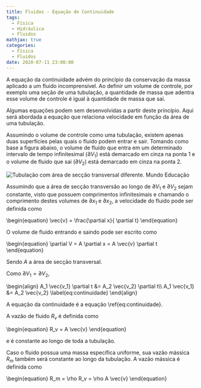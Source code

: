 ```yaml
---
title: Fluidos - Equação de Continuidade
tags:
  - Física
  - Hidráulica
  - Fluidos
mathjax: true
categories:
  - Física
  - Fluidos
date: 2020-07-11 23:00:00
---
```

 
A equação da continuidade advém do princípio da conservação da massa aplicado a um fluido incomprensível. Ao definir um volume de controle, por exemplo uma seção de uma tubulação, a quantidade de massa que adentra esse volume de controle é igual à quantidade de massa que sai.

<!-- more -->

Algumas equações podem sem desenvolvidas a partir deste princípio. Aqui será abordada a equação que relaciona velocidade em função da área de uma tubulação.

Assumindo o volume de controle como uma tubulação, existem apenas duas superfícies pelas quais o fluido podem entrar e sair. Tomando como base a figura abaixo, o volume de fluido que entra em um determinado intervalo de tempo infinitesimal ($\partial V_1$) está demarcado em cinza na ponta 1 e o volume de fluido que sai ($\partial V_2$) está demarcado em cinza na ponta 2.

![Tubulação com área de secção transversal diferente. <br><a href="https://mundoeducacao.uol.com.br/fisica/equacao-continuidade.htm" title="via Mundo Educação">Mundo Educação</a> ](/blog/images/equacao-continuidade.jpg)

Assumindo que a área de secção transversão ao longo de $\partial V_1$ e $\partial V_2$ sejam constante, visto que possuem comprimentos infinitesimais e chamando o comprimento destes volumes de $\partial x_1$ e $\partial x_2$, a velocidade do fluido pode ser definida como

\begin{equation}
  \vec{v} = \frac{\partial x}{ \partial t}
\end{equation}

O volume de fluido entrando e saindo pode ser escrito como

\begin{equation}
  \partial V = A \partial x = A \vec{v} \partial t
\end{equation}

Sendo $A$ a área de secção transversal.

Como $\partial V_1 = \partial V_2$,

\begin{align}
  A_1 \vec{v_1} \partial t &= A_2 \vec{v_2} \partial t\\\\
  A_1 \vec{v_1} &= A_2 \vec{v_2}  \label{eq:continuidade}
\end{align}

A equação da continuidade é a equação \ref{eq:continuidade}. 

A vazão de fluido $R_v$ é definida como

\begin{equation}
  R_v = A \vec{v}
\end{equation}

e é constante ao longo de toda a tubulação.

Caso o fluido possua uma massa específica uniforme, sua vazão mássica $R_m$ também será constante ao longo da tubulação. A vazão mássica é definida como

\begin{equation}
  R_m = \rho R_v = \rho A \vec{v}
\end{equation}
